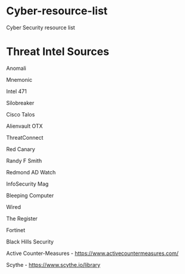# Cyber-resource-list
Cyber Security resource list

Threat Intel Sources
====================
Anomali

Mnemonic

Intel 471

Silobreaker

Cisco Talos

Alienvault OTX

ThreatConnect

Red Canary

Randy F Smith

Redmond AD Watch

InfoSecurity Mag

Bleeping Computer

Wired

The Register

Fortinet

Black Hills Security

Active Counter-Measures - https://www.activecountermeasures.com/

Scythe - https://www.scythe.io/library
